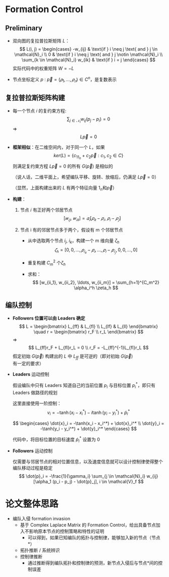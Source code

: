 # Formation Control

## Preliminary

* 双向图的复拉普拉斯矩阵 $L$：
  $$
  L(i, j) = 
  \begin{cases} 
  -w_{ij} & \text{if } i \neq j \text{ and } j \in \mathcal{N}_i \\
  0 & \text{if } i \neq j \text{ and } j \notin \mathcal{N}_i \\
  \sum_{k \in \mathcal{N}_i} w_{ik} & \text{if } i = j
  \end{cases}
  $$
  实际代码中的权重矩阵 $W=-L$

* 节点坐标定义 $p$ : $\vec{p} = (𝑝_1, . . . , 𝑝_𝑛) \in C^n$，是复数表示



## 复拉普拉斯矩阵构建

* 每一个节点 𝑖 的复约束方程:
  $$
  \sum_{j \in \mathcal{N}_i} w_{ij}(p_j - p_i) = 0
  $$
  $\Rightarrow$
  $$
  L\vec{p} = 0
  $$

* **框架相似**：在二维空间内，对于同一个 $L$，如果
  $$
  ker(L) = \{c_11_n+c_2\vec{p}:c_1,c_2\in C\}
  $$
  则满足复约束方程 $L\vec{p}=0$ 的所有 $G(\vec{p})$ 是相似的

  （说人话，二维平面上，希望编队平移、旋转、放缩后，仍满足 $L\vec{p}=0$）

  （显然，上面构建出来的 $L$ 有两个特征向量 $1_n$和$\vec{p}$）

* **构建**：

  1. 节点 𝑖 有正好两个邻居节点
     $$
     [𝑤_{𝑖𝑗},\ 𝑤_{𝑖𝑘}] = 𝛼_𝑖[𝑝_𝑘 − 𝑝_𝑖,\ 𝑝_𝑖 − 𝑝_𝑗] 
     $$

  2. 节点 i 有的邻居节点多于两个，假设有 m 个邻居节点

     * 从中选取两个节点 $i_j,\ i_k$，构建一个 m 维向量 $\zeta_h$
       $$
       𝜁_ℎ = [0, 0, . . . , 𝑝_{𝑖_𝑘} − 𝑝_𝑖
       , . . . , 𝑝_𝑖 − 𝑝_{𝑖_𝑗}
       , 0, 0, . . . , 0] 
       $$

     * 重复构建 $C_m^2$ 个$\zeta_h$

     * 求和：
       $$
       [w_{ii_1}, w_{ii_2}, \ldots, w_{ii_m}] = \sum_{h=1}^{C_m^2} \alpha_i^h \zeta_h
       $$



## 编队控制

* **Followers 位置可以由 Leaders 确定**
  $$
  L = \begin{bmatrix} L_{ff} & L_{fl} \\ L_{lf} & L_{ll} \end{bmatrix} \quad r = \begin{bmatrix} r_F \\ r_L \end{bmatrix}
  $$
  $\Rightarrow$
  $$
  L_{ff}r_F + L_{fl}r_L = 0 \\
  r_F = -L_{ff}^{-1}L_{fl}r_L
  $$
  假定初始 $G(\vec{p})$ 构建出的 $L$ 中 $L_{ff}$ 是可逆的（即对初始 $G(\vec{p})$ 有一定的要求）

* **Leaders** 运动控制

  假设编队中只有 Leaders 知道自己的当前位置 $p_i$ 与目标位置 $p_i^*$，即只有 Leaders 做路径的规划

  这里直接使用一阶控制：
  $$
  v_i = -\tanh(x_i - x_i^*) - i \tanh(y_i - y_i^*) + \dot{p}_i^*
  $$

  $$
  \begin{cases}
  \dot{x}_i = -\tanh(x_i - x_i^*) + \dot{x}_i^* \\
  \dot{y}_i = -\tanh(y_i - y_i^*) + \dot{y}_i^*
  \end{cases}
  $$

  代码中，将目标位置的目标速度 $\dot{p}_i^*$ 设置为 0

* **Followers** 运动控制

  仅需要与邻居节点的相对位置信息，以及速度信息就可以设计控制律使得整个编队移动过程是稳定
  $$
  \dot{p}_i = -\frac{1}{\gamma_i} \sum_{j \in \mathcal{N}_i} w_{ij} [\alpha_1 (p_i - p_j) - \dot{p}_j], i \in \mathcal{V}_f
  $$



# 论文整体思路

* 编队入侵 formation invasion
  * 基于 Complex Laplace Matrix 的 Formation Control，给出具备节点加入不影响原本节点的控制策略和特性的证明
    * 可以得到，如果已知编队的拓扑与控制律，能够加入新的节点（节点*）
  * 拓扑推断 / 系统辨识
  * 控制律推断
    * 通过推断得到编队拓扑和控制律的预测，新节点入侵后与节点*间的控制误差



























































